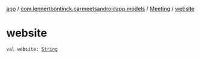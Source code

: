 [app](../../index.md) / [com.lennertbontinck.carmeetsandroidapp.models](../index.md) / [Meeting](index.md) / [website](./website.md)

# website

`val website: `[`String`](https://kotlinlang.org/api/latest/jvm/stdlib/kotlin/-string/index.html)